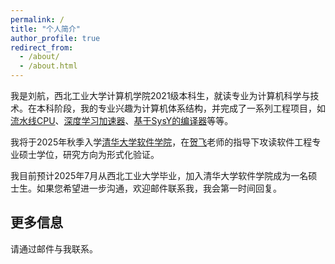 ```yaml
---
permalink: /
title: "个人简介"
author_profile: true
redirect_from: 
  - /about/
  - /about.html
---
```


我是刘航，西北工业大学计算机学院2021级本科生，就读专业为计算机科学与技术。在本科阶段，我的专业兴趣为计算机体系结构，并完成了一系列工程项目，如[流水线CPU](https://github.com/ykykzq/SimpleCPU)、[深度学习加速器](https://github.com/ykykzq/CNN_Accelerator)、[基于SysY的编译器](https://github.com/ykykzq/SimpleCompiler)等等。

我将于2025年秋季入学[清华大学](https://www.tsinghua.edu.cn/)[软件学院](https://www.thss.tsinghua.edu.cn/index.htm)，在[贺飞](feihe.github.io)老师的指导下攻读软件工程专业硕士学位，研究方向为形式化验证。

我目前预计2025年7月从西北工业大学毕业，加入清华大学软件学院成为一名硕士生。如果您希望进一步沟通，欢迎邮件联系我，我会第一时间回复。

更多信息
------
请通过邮件与我联系。
